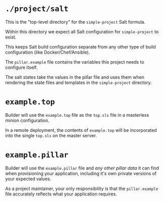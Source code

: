 # `./project/salt`

This is the "top-level directory" for the `simple-project` Salt formula.

Within this directory we expect all Salt configuration for `simple-project` 
to exist.

This keeps Salt build configuration separate from any other type of build 
configuration (like Docker/Chef/Ansible).

The `pillar.example` file contains the variables this project needs to 
configure itself.

The salt states take the values in the pillar file and uses them when 
rendering the state files and templates in the `simple-project` directory.

# `example.top`

Builder will use the `example.top` file as the `top.sls` file in a masterless
minion configuration.

In a remote deployment, the contents of `example.top` will be incorporated 
into the single `top.sls` on the master server. 

# `example.pillar`

Builder will use the `example.pillar` file and *any other pillar data* it can find
when provisioning your application, including it's own private versions of your
expected values.

As a project maintainer, your only responsibility is that the 
`pillar.example` file accurately reflects what your application requires.
